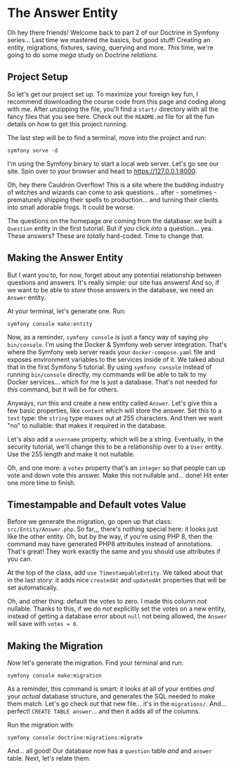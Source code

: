 # The Answer Entity

Oh hey there friends! Welcome back to part 2 of our Doctrine in Symfony series...
Last time we mastered the basics, but good stuff! Creating an entity, migrations,
fixtures, saving, querying and more. *This* time, we're going to do some *mega*
study on Doctrine *relations*.

## Project Setup

So let's get our project set up. To maximize your foreign key fun, I recommend
downloading the course code from this page and coding along with me. After unzipping
the file, you'll find a `start/` directory with all the fancy files that you see
here. Check out the `README.md` file for all the fun details on how to get this project
running.

The last step will be to find a terminal, move into the project and run:

```terminal
symfony serve -d
```

I'm using the Symfony binary to start a local web server. Let's go see our site.
Spin over to your browser and head to https://127.0.0.1:8000.

Oh, hey there Cauldron Overflow! This is a site where the budding industry of witches
and wizards can come to ask questions... after - sometimes - prematurely shipping
their spells to production... and turning their clients into small adorable frogs.
It could be worse.

The questions on the homepage *are* coming from the database: we built a `Question`
entity in the first tutorial. But if you click *into* a question... yea. These
answers? These are *totally* hard-coded. Time to change that.

## Making the Answer Entity

But I want you to, for now, forget about any potential relationship between
questions and answers. It's really simple: our site has answers! And so, if we want
to be able to *store* those answers in the database, we need an `Answer` entity.

At your terminal, let's generate one. Run:

```terminal
symfony console make:entity
```

Now, as a reminder, `symfony console` is just a fancy way of saying `php bin/console`.
I'm using the Docker & Symfony web server integration. That's where the Symfony web
server reads your `docker-compose.yaml` file and exposes environment variables to
the services inside of it. We talked about that in the first Symfony 5 tutorial.
By using `symfony console` instead of running `bin/console` directly, my commands
will be able to talk to my Docker services... which for me is just a database.
That's not needed for *this* command, but it will be for others.

Anyways, run this and create a new entity called `Answer`. Let's give this a few
basic properties, like `content` which will store the answer. Set this to a
`text` type: the `string` type maxes out at 255 characters. And then we want "no"
to nullable: that makes it required in the database.

Let's also add a `username` property, which will be a string. Eventually, in the
security tutorial, we'll change this to be a relationship over to a `User` entity.
Use the 255 length and make it not nullable.

Oh, and one more: a `votes` property that's an `integer` so that people can up vote
and down vote this answer. Make this not nullable and... done! Hit enter one more
time to finish.

## Timestampable and Default votes Value

Before we generate the migration, go open up that class: `src/Entity/Answer.php`.
So far,,, there's nothing special here: it looks just like the other entity. Oh,
but by the way, if you're using PHP 8, then the command may have generated PHP8
attributes instead of annotations. That's great! They work exactly the same and
you should use attributes if you can.

At the top of the class, add `use TimestampableEntity`. We talked about that in the
last story: it adds nice `createdAt` and `updatedAt` properties that will be set
automatically.

Oh, and other thing: default the votes to zero. I made this column *not* nullable.
Thanks to this, if we do *not* explicitly set the votes on a new entity, instead
of getting a database error about `null` not being allowed, the `Answer` will
save with `votes = 0`.

## Making the Migration

*Now* let's generate the migration. Find your terminal and run:

```terminal
symfony console make:migration
```

As a reminder, this command is smart: it looks at all of your entities *and* your
*actual* database structure, and generates the SQL needed to make them match.
Let's go check out that new file... it's in the `migrations/`. And... perfect!
`CREATE TABLE answer`... and then it adds all of the columns.

Run the migration with:

```terminal
symfony console doctrine:migrations:migrate
```

And... all good! Our database now has a `question` table *and* and `answer` table.
Next, let's relate them.
